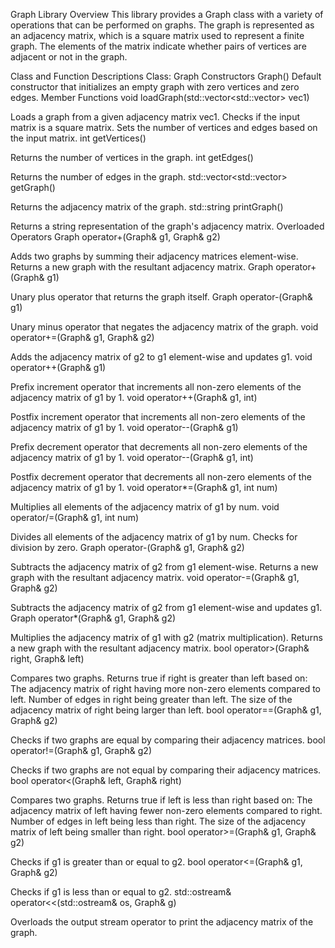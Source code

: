 Graph Library
Overview
This library provides a Graph class with a variety of operations that can be performed on graphs. The graph is represented as an adjacency matrix, which is a square matrix used to represent a finite graph. The elements of the matrix indicate whether pairs of vertices are adjacent or not in the graph.

Class and Function Descriptions
Class: Graph
Constructors
Graph()
Default constructor that initializes an empty graph with zero vertices and zero edges.
Member Functions
void loadGraph(std::vector<std::vector<int>> vec1)

Loads a graph from a given adjacency matrix vec1.
Checks if the input matrix is a square matrix.
Sets the number of vertices and edges based on the input matrix.
int getVertices()

Returns the number of vertices in the graph.
int getEdges()

Returns the number of edges in the graph.
std::vector<std::vector<int>> getGraph()

Returns the adjacency matrix of the graph.
std::string printGraph()

Returns a string representation of the graph's adjacency matrix.
Overloaded Operators
Graph operator+(Graph& g1, Graph& g2)

Adds two graphs by summing their adjacency matrices element-wise.
Returns a new graph with the resultant adjacency matrix.
Graph operator+(Graph& g1)

Unary plus operator that returns the graph itself.
Graph operator-(Graph& g1)

Unary minus operator that negates the adjacency matrix of the graph.
void operator+=(Graph& g1, Graph& g2)

Adds the adjacency matrix of g2 to g1 element-wise and updates g1.
void operator++(Graph& g1)

Prefix increment operator that increments all non-zero elements of the adjacency matrix of g1 by 1.
void operator++(Graph& g1, int)

Postfix increment operator that increments all non-zero elements of the adjacency matrix of g1 by 1.
void operator--(Graph& g1)

Prefix decrement operator that decrements all non-zero elements of the adjacency matrix of g1 by 1.
void operator--(Graph& g1, int)

Postfix decrement operator that decrements all non-zero elements of the adjacency matrix of g1 by 1.
void operator*=(Graph& g1, int num)

Multiplies all elements of the adjacency matrix of g1 by num.
void operator/=(Graph& g1, int num)

Divides all elements of the adjacency matrix of g1 by num. Checks for division by zero.
Graph operator-(Graph& g1, Graph& g2)

Subtracts the adjacency matrix of g2 from g1 element-wise.
Returns a new graph with the resultant adjacency matrix.
void operator-=(Graph& g1, Graph& g2)

Subtracts the adjacency matrix of g2 from g1 element-wise and updates g1.
Graph operator*(Graph& g1, Graph& g2)

Multiplies the adjacency matrix of g1 with g2 (matrix multiplication).
Returns a new graph with the resultant adjacency matrix.
bool operator>(Graph& right, Graph& left)

Compares two graphs. Returns true if right is greater than left based on:
The adjacency matrix of right having more non-zero elements compared to left.
Number of edges in right being greater than left.
The size of the adjacency matrix of right being larger than left.
bool operator==(Graph& g1, Graph& g2)

Checks if two graphs are equal by comparing their adjacency matrices.
bool operator!=(Graph& g1, Graph& g2)

Checks if two graphs are not equal by comparing their adjacency matrices.
bool operator<(Graph& left, Graph& right)

Compares two graphs. Returns true if left is less than right based on:
The adjacency matrix of left having fewer non-zero elements compared to right.
Number of edges in left being less than right.
The size of the adjacency matrix of left being smaller than right.
bool operator>=(Graph& g1, Graph& g2)

Checks if g1 is greater than or equal to g2.
bool operator<=(Graph& g1, Graph& g2)

Checks if g1 is less than or equal to g2.
std::ostream& operator<<(std::ostream& os, Graph& g)

Overloads the output stream operator to print the adjacency matrix of the graph.